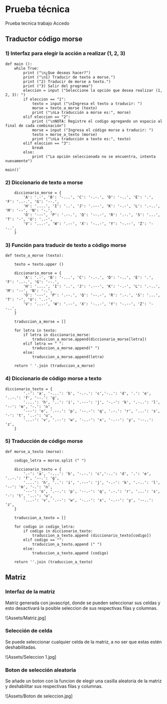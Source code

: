 # Prueba técnica

Prueba tecnica trabajo Accedo

## Traductor código morse

### 1) Interfaz para elegir la acción a realizar (1, 2, 3)

    def main ():
        while True:
            print ("\n¿Que deseas hacer?")
            print ("\n1) Traducir de texto a morse.")
            print ("2) Traducir de morse a texto.")
            print ("3) Salir del programa")
            eleccion = input ("Seleccione la opción que desea realizar (1, 2, 3): ")
            if eleccion == "1":
                texto = input ("\nIngresa el texto a traducir: ")
                morse = texto_a_morse (texto)
                print ("\nLa traducción a morse es:", morse)
            elif eleccion == "2":
                print ("\nNOTA: Registre el codigo agregando un espacio al final de cada combinación")
                morse = input ("Ingresa el código morse a traducir: ")
                texto = morse_a_texto (morse)
                print ("\nLa traducción a texto es:", texto)
            elif eleccion == "3":
                break
            else:
                print ("La opción seleccionada no se encuentra, intenta nuevamente")

    main()`

### 2) Diccionario de texto a morse

        diccionario_morse = {
            'A': '.-', 'B': '-...', 'C': '-.-.', 'D': '-..', 'E': '.', 'F': '..-.', 'G': '--.',
            'H': '....', 'I': '..', 'J': '.---', 'K': '-.-', 'L': '.-..', 'M': '--', 'N': '-.',
            'O': '---', 'P': '.--.', 'Q': '--.-', 'R': '.-.', 'S': '...', 'T': '-', 'U': '..-',
            'V': '...-', 'W': '.--', 'X': '-..-', 'Y': '-.--', 'Z': '--..',
        }

### 3) Función para traducir de texto a código morse

    def texto_a_morse (texto):

        texto = texto.upper ()

        diccionario_morse = {
            'A': '.-', 'B': '-...', 'C': '-.-.', 'D': '-..', 'E': '.', 'F': '..-.', 'G': '--.',
            'H': '....', 'I': '..', 'J': '.---', 'K': '-.-', 'L': '.-..', 'M': '--', 'N': '-.',
            'O': '---', 'P': '.--.', 'Q': '--.-', 'R': '.-.', 'S': '...', 'T': '-', 'U': '..-',
            'V': '...-', 'W': '.--', 'X': '-..-', 'Y': '-.--', 'Z': '--..',
        }

        traduccion_a_morse = []

        for letra in texto:
            if letra in diccionario_morse:
                traduccion_a_morse.append(diccionario_morse[letra])
            elif letra == " ":
                traduccion_a_morse.append(" ")
            else:
                traduccion_a_morse.append(letra)

        return ' '.join (traduccion_a_morse)

### 4) Diccionario de código morse a texto

    diccionario_texto = {
            '.-': 'a', '-...': 'b', '-.-.': 'c','-..': 'd', '.': 'e', '..-.': 'f', '--.': 'g',
            '....': 'h', '..': 'i', '.---': 'j', '-.-': 'k', '.-..': 'l', '--': 'm', '-.': 'n',
            '---': 'o', '.--.': 'p', '--.-': 'q', '.-.': 'r', '...': 's', '-': 't', '..-': 'u',
            '...-': 'v', '.--': 'w', '-..-': 'x', '-.--': 'y', '--..': 'z',
        }

### 5) Traducción de código morse

    def morse_a_texto (morse):

        codigo_letra = morse.split (" ")

        diccionario_texto = {
            '.-': 'a', '-...': 'b', '-.-.': 'c','-..': 'd', '.': 'e', '..-.': 'f', '--.': 'g',
            '....': 'h', '..': 'i', '.---': 'j', '-.-': 'k', '.-..': 'l', '--': 'm', '-.': 'n',
            '---': 'o', '.--.': 'p', '--.-': 'q', '.-.': 'r', '...': 's', '-': 't', '..-': 'u',
            '...-': 'v', '.--': 'w', '-..-': 'x', '-.--': 'y', '--..': 'z',
        }

        traduccion_a_texto = []

        for codigo in codigo_letra:
            if codigo in diccionario_texto:
                traduccion_a_texto.append (diccionario_texto[codigo])
            elif codigo == "":
                traduccion_a_texto.append (" ")
            else:
                traduccion_a_texto.append (codigo)

        return ''.join (traduccion_a_texto)

## Matriz

### Interfaz de la matriz

<p>
Matriz generada con javascript, donde se pueden seleccionar sus celdas y esto desactivará la posible seleccion de sus respectivas filas y columnas.
<p/>
![Assets/Matriz.jpg]

### Selección de celda

<p>
Se puede seleccionar cualquier celda de la matriz, a no ser que estas estén deshabilitadas.
<p/>
![Assets/Seleccion 1.jpg]

### Boton de selección aleatoria

<p>
Se añade un boton con la funcion de elegir una casilla aleatoria de la matriz y deshabilitar sus respectivas filas y columnas.
<p/>
![Assets/Boton de seleccion.jpg]
